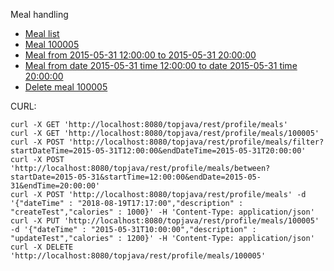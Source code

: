 Meal handling

- <a href="http://localhost:8080/topjava/rest/profile/meals">Meal list</a>
- <a href="http://localhost:8080/topjava/rest/profile/meals/100005">Meal 100005</a>
- <a href="http://localhost:8080/topjava/rest/profile/meals/filter?startDateTime=2015-05-31T12:00:00&endDateTime=2015-05-31T20:00:00">Meal from 2015-05-31 12:00:00 to 2015-05-31 20:00:00</a>
- <a href="http://localhost:8080/topjava/rest/profile/meals/between?startDate=2015-05-31&startTime=12:00:00&endDate=2015-05-31&endTime=20:00:00">Meal from date 2015-05-31 time 12:00:00 to date 2015-05-31 time 20:00:00</a>
- <a href="http://localhost:8080/topjava/rest/profile/meals/100005">Delete meal 100005</a>

CURL:

    curl -X GET 'http://localhost:8080/topjava/rest/profile/meals'
    curl -X GET 'http://localhost:8080/topjava/rest/profile/meals/100005'
    curl -X POST 'http://localhost:8080/topjava/rest/profile/meals/filter?startDateTime=2015-05-31T12:00:00&endDateTime=2015-05-31T20:00:00'
    curl -X POST 'http://localhost:8080/topjava/rest/profile/meals/between?startDate=2015-05-31&startTime=12:00:00&endDate=2015-05-31&endTime=20:00:00'
    curl -X POST 'http://localhost:8080/topjava/rest/profile/meals' -d '{"dateTime" : "2018-08-19T17:17:00","description" : "createTest","calories" : 1000}' -H 'Content-Type: application/json'
    curl -X PUT 'http://localhost:8080/topjava/rest/profile/meals/100005' -d '{"dateTime" : "2015-05-31T10:00:00","description" : "updateTest","calories" : 1200}' -H 'Content-Type: application/json'
    curl -X DELETE 'http://localhost:8080/topjava/rest/profile/meals/100005'